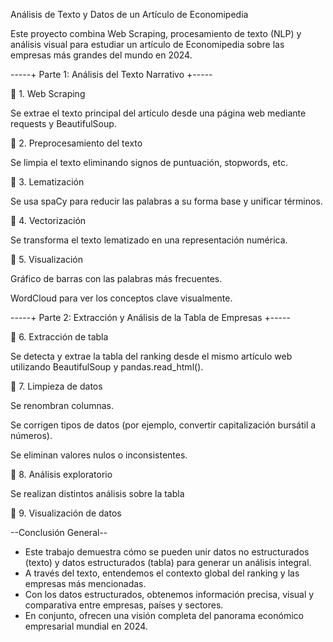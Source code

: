 Análisis de Texto y Datos de un Artículo de Economipedia

Este proyecto combina Web Scraping, procesamiento de texto (NLP) y análisis visual para estudiar un artículo de Economipedia sobre las empresas más grandes del mundo en 2024.

-----+ Parte 1: Análisis del Texto Narrativo +-----

🔹 1. Web Scraping

Se extrae el texto principal del artículo desde una página web mediante requests y BeautifulSoup.

🔹 2. Preprocesamiento del texto

Se limpia el texto eliminando signos de puntuación, stopwords, etc.

🔹 3. Lematización

Se usa spaCy para reducir las palabras a su forma base y unificar términos.

🔹 4. Vectorización

Se transforma el texto lematizado en una representación numérica.

🔹 5. Visualización


Gráfico de barras con las palabras más frecuentes.

WordCloud para ver los conceptos clave visualmente.

-----+ Parte 2: Extracción y Análisis de la Tabla de Empresas +-----

🔹 6. Extracción de tabla

Se detecta y extrae la tabla del ranking desde el mismo artículo web utilizando BeautifulSoup y pandas.read_html().

🔹 7. Limpieza de datos 

Se renombran columnas.

Se corrigen tipos de datos (por ejemplo, convertir capitalización bursátil a números).

Se eliminan valores nulos o inconsistentes.

🔹 8. Análisis exploratorio

Se realizan distintos análisis sobre la tabla 

🔹 9. Visualización de datos

--Conclusión General--
+ Este trabajo demuestra cómo se pueden unir datos no estructurados (texto) y datos estructurados (tabla) para generar un análisis integral.
+ A través del texto, entendemos el contexto global del ranking y las empresas más mencionadas.
+ Con los datos estructurados, obtenemos información precisa, visual y comparativa entre empresas, países y sectores.
+ En conjunto, ofrecen una visión completa del panorama económico empresarial mundial en 2024.



